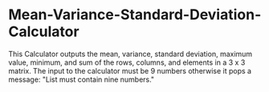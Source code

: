 # Mean-Variance-Standard-Deviation-Calculator
This Calculator outputs the mean, variance, standard deviation, maximum value, minimum, and sum of the rows, columns, and elements in a 3 x 3 matrix. The input to the calculator must be 9 numbers otherwise it pops a message: "List must contain nine numbers."
